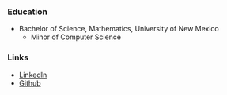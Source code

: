 ### Education

* Bachelor of Science, Mathematics, University of New Mexico
	* Minor of Computer Science 

### Links

* [LinkedIn](https://www.linkedin.com/in/isaaclindland)
* [Github](https://github.com/swandivejack)
